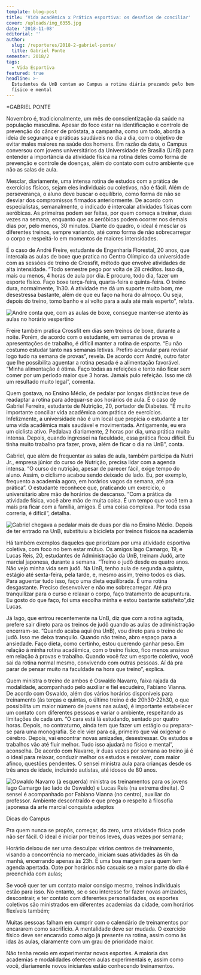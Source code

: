 ```yaml
---
template: blog-post
title: 'Vida acadêmica x Prática esportiva: os desafios de conciliar'
cover: /uploads/img_6355.jpg
date: '2018-11-08'
editorial: ''
author:
  slug: /reporteres/2018-2-gabriel-ponte/
  title: Gabriel Ponte
semester: 2018/2
tags:
  - Vida Esportiva
featured: true
headline: >-
  Estudantes da UnB contam ao Campus a rotina diária prezando pelo bem-estar
  físico e mental
---
```

\*GABRIEL PONTE

Novembro é, tradicionalmente, um mês de conscientização da saúde na população masculina. Apesar do foco estar na identificação e controle de prevenção do câncer de próstata, a campanha, como um todo, aborda a ideia de segurança e práticas saudáveis no dia a dia, com o objetivo de evitar males maiores na saúde dos homens. Em razão da data, o Campus conversou com jovens universitários da Universidade de Brasília (UnB) para entender a importância da atividade física na rotina deles como forma de prevenção e controle de doenças, além do contato com outro ambiente que não as salas de aula.

Mesclar, diariamente, uma intensa rotina de estudos com a prática de exercícios físicos, sejam eles individuais ou coletivos, não é fácil. Além de perseverança, o aluno deve buscar o equilíbrio, como forma de não se desviar dos compromissos firmados anteriormente. De acordo com especialistas, semanalmente, o indicado é intercalar  atividades físicas com aeróbicas. As primeiras podem ser feitas, por quem começa a treinar, duas vezes na semana, enquanto que as aeróbicas podem ocorrer nos demais dias por, pelo menos, 30 minutos. Diante do quadro, o ideal é mesclar os diferentes treinos, sempre variando, até como forma de não sobrecarregar o corpo e respeitá-lo em momentos de maiores intensidades.

É o caso de André Freire, estudante de Engenharia Florestal, 20 anos, que intercala as aulas de boxe que pratica no Centro Olímpico da universidade com as sessões de treino de Crossfit, método que envolve atividades de alta intensidade. “Todo semestre pego por volta de 28 créditos. Isso dá, mais ou menos, 4 horas de aula por dia. E procuro, todo dia, fazer um esporte físico. Faço boxe terça-feira, quarta-feira e quinta-feira. O treino dura, normalmente, 1h30. A atividade me dá um suporte muito bom, me desestressa bastante, além de que eu faço na hora do almoço. Ou seja, depois do treino, tomo banho e aí volto para a aula até mais esperto”, relata. 

![Andre conta que, com as aulas de boxe, consegue manter-se atento às aulas no horário vespertino](/uploads/16c8a9c7-19e5-4413-8642-53fe998de8b1.jpg)

Freire também pratica Crossfit em dias sem treinos de boxe, durante a noite. Porém, de acordo com o estudante, em semanas de provas e apresentações de trabalho, é difícil manter a rotina de esporte. “Eu não costumo estudar tanto nas semanas letivas. Prefiro acumular para revisar logo tudo na semana de provas”, revela. De acordo com André, outro fator que lhe possibilita aguentar a rotina pesada é a alimentação favorável. “Minha alimentação é ótima. Faço todas as refeições e tento não ficar sem comer por um período maior que 3 horas. Jamais pulo refeição. Isso me dá um resultado muito legal”, comenta. 

Quem gostava, no Ensino Médio, de pedalar por longas distâncias teve de readaptar a rotina para adequar-se aos horários de aula. É o caso de Gabriel Ferreira, estudante de Nutrição, 20, portador de Diabetes. “É muito importante conciliar vida acadêmica com prática de exercícios. Infelizmente, a universidade não é um local que propicia o estudante a ter uma vida acadêmica mais saudável e movimentada. Antigamente, eu era um ciclista ativo. Pedalava diariamente, 2 horas por dia, uma prática muito intensa. Depois, quando ingressei na faculdade, essa prática ficou difícil. Eu tinha muito trabalho pra fazer, prova, além de ficar o dia na UnB”, conta.

Gabriel, que além de frequentar as salas de aula, também participa da Nutri Jr., empresa júnior do curso de Nutrição, precisa lidar com a agenda intensa. “O curso de nutrição, apesar de parecer fácil, exige tempo do aluno. Assim, o ciclismo acabou sendo deixado de lado. Eu, por exemplo, frequento a academia agora, em horários vagos da semana, até pra prática”. O estudante reconhece que, praticando um exercício, o universitário abre mão de horários de descanso. “Com a prática da atividade física, você abre mão de muita coisa. É um tempo que você tem a mais pra ficar com a família, amigos. É uma coisa complexa. Por toda essa correria, é difícil”, detalha. 

![Gabriel chegava a pedalar mais de duas por dia no Ensino Médio. Depois de ter entrado na UnB, substituiu a bicicleta por treinos físicos na academia ](/uploads/d3cb965c-a581-4015-a3ee-8245b93ea54c.jpg)

Há também exemplos daqueles que priorizam por uma atividade esportiva coletiva, com foco no bem estar mútuo. Os amigos Iago Camargo, 19, e Lucas Reis, 20, estudantes de Administração da UnB, treinam Judô, arte marcial japonesa, durante a semana. “Treino o judô desde os quatro anos. Não vejo minha vida sem judô. Na UnB, tenho aula de segunda a quinta, estágio até sexta-feira, pela tarde, e, mesmo assim, treino todos os dias. Para aguentar tudo isso, faço uma dieta equilibrada. É uma rotina desgastante. Preciso desenvolver e não me sobrecarregar. Até pra tranquilizar para o curso e relaxar o corpo, faço tratamento de acupuntura. Eu gosto do que faço, foi uma escolha minha e estou bastante satisfeito”,diz Lucas. 

Já Iago, que entrou recentemente na UnB, diz que com a rotina agitada, prefere sair direto para os treinos de judô quando as aulas de administração encerram-se. “Quando acaba aqui (na UnB), vou direto para o treino de judô. Isso me deixa tranquilo. Quando não treino, abro espaço para a ansiedade. Faço dieta, como certinho, estou querendo ganhar peso. Em relação à minha rotina acadêmica, com o treino físico, fico menos ansioso em relação à provas e trabalho. Quando você faz um esporte coletivo, você sai da rotina normal mesmo, convivendo com outras pessoas. Aí dá pra parar de pensar muito na faculdade na hora que treino”, explica. 

Quem ministra o treino de ambos é Oswaldo Navarro, faixa rajada da modalidade, acompanhado pelo auxiliar e fiel escudeiro, Fabiano Vianna. De acordo com Oswaldo, além dos vários horários disponíveis para treinamento (às terças e quintas, o último treino é de 20h30-22h30, o que possibilita um maior número de jovens nas aulas), é importante estabelecer um contato com diferentes pessoas e variar o ambiente, respeitando as limitações de cada um. “O cara está lá estudando, sentado por quatro horas. Depois, no contraturno, ainda tem que fazer um estágio ou preparar-se para uma monografia. Se ele vier para cá, primeiro que vai oxigenar o cérebro. Depois, vai encontrar novas amizades, desestressar. Os estudos e trabalhos vão até fluir melhor. Tudo isso ajudará no físico e mental”, aconselha. De acordo com Navarro, ir duas vezes por semana ao treino já é o ideal para relaxar, conduzir melhor os estudos e resolver, com maior afinco, questões pendentes. O sensei ministra aula para crianças desde os três anos de idade, incluindo autistas, até idosos de 80 anos. 

![Oswaldo Navarro (à esquerda) ministra os treinamentos para os jovens Iago Camargo (ao lado de Oswaldo) e Lucas Reis (na extrema direita). O sensei é acompanhado por Fabiano Vianna (no centro), auxiliar do professor. Ambiente descontraído e que prega o respeito à filosofia japonesa da arte marcial conquista adeptos ](/uploads/img_6352.jpg)

Dicas do Campus

Pra quem nunca se propôs, começar, do zero, uma atividade física pode não ser fácil. O ideal é iniciar por treinos leves, duas vezes por semana;

Horário deixou de ser uma desculpa: vários centros de treinamento, visando a concorrência no mercado, iniciam suas atividades às 6h da manhã, encerrando apenas às 23h. É uma boa margem para quem tem agenda apertada. Opte por horários não casuais se a maior parte do dia é preenchida com aulas;

Se você quer ter um contato maior consigo mesmo, treinos individuais estão para isso. No entanto, se o seu interesse for fazer novas amizades, descontrair, e ter contato com diferentes personalidades, os esportes coletivos são ministrados em diferentes academias da cidade, com horários flexíveis também; 

Muitas pessoas falham em cumprir com o calendário de treinamentos por encararem como sacrifício. A mentalidade deve ser mudada. O exercício físico deve ser encarado como algo já presente na rotina, assim como às idas às aulas, claramente com um grau de prioridade maior. 

Não tenha receio em experimentar novos esportes. A maioria das academias e modalidades oferecem aulas experimentais e, assim como você, diariamente novos iniciantes estão conhecendo treinamentos.
